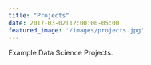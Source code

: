 ```yaml
---
title: "Projects"
date: 2017-03-02T12:00:00-05:00
featured_image: '/images/projects.jpg'
---
```

Example Data Science Projects.
